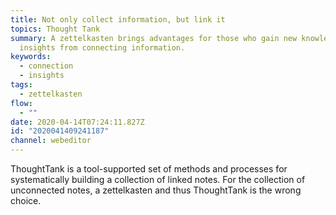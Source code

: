 ```yaml
---
title: Not only collect information, but link it
topics: Thought Tank
summary: A zettelkasten brings advantages for those who gain new knowledge and
  insights from connecting information.
keywords:
  - connection
  - insights
tags:
  - zettelkasten
flow:
  - ""
date: 2020-04-14T07:24:11.827Z
id: "2020041409241187"
channel: webeditor
---
```

ThoughtTank is a tool-supported set of methods and processes for systematically building a collection of linked notes. For the collection of unconnected notes, a zettelkasten and thus ThoughtTank is the wrong choice.